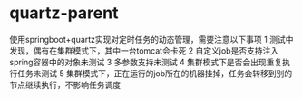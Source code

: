 # quartz-parent
使用springboot+quartz实现对定时任务的动态管理，需要注意以下事项
1 测试中发现，偶有在集群模式下，其中一台tomcat会卡死
2 自定义job是否支持注入spring容器中的对象未测试
3 多参数支持未测试
4 集群模式下是否会出现重复执行任务未测试
5 集群模式下，正在运行的job所在的机器挂掉，任务会转移到别的节点继续执行，不影响任务调度
